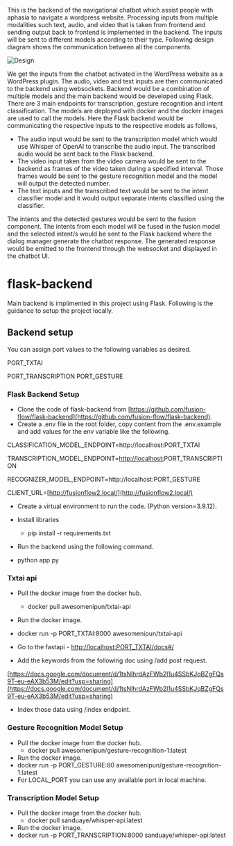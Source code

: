 This is the backend of the navigational chatbot which assist people with aphasia to navigate a wordpress website. Processing inputs from multiple modalities such text, audio, and video that is taken from frontend and sending output back to frontend is implemented in the backend. The inputs will be sent to different models according to their type. Following design diagram shows the communication between all the components.

![Design](https://github.com/fusion-flow/flask-backend/assets/83814896/ce9579bc-bd5f-4b1b-a340-1e745e4f06eb)

We get the inputs from the chatbot activated in the WordPress website as a WordPress plugin. The audio, video and text inputs are then communicated to the backend using websockets. Backend would be a combination of multiple models and the main backend would be developed using Flask. There are 3 main endpoints for transcription, gesture recognition and intent classification. The models are deployed with docker and the docker images are used to call the models. Here the Flask backend would be communicating the respective inputs to the respective models as follows,

- The audio input would be sent to the transcription model which would use Whisper of OpenAI to transcribe the audio input. The transcribed audio would be sent back to the Flask backend.
- The video input taken from the video camera would be sent to the backend as frames of the video taken during a specified interval. Those frames would be sent to the gesture recognition model and the model will output the detected number. 
- The text inputs and the transcribed text would be sent to the intent classifier model and it would output separate intents classified using the classifier. 

The intents and the detected gestures would be sent to the fusion component. The intents from each model will be fused in the fusion model and the selected intent/s would be sent to the Flask backend where the dialog manager generate the chatbot response. The generated response would be emitted to the frontend through the websocket and displayed in the chatbot UI.

# flask-backend

Main backend is implimented in this project using Flask. Following is the guidance to setup the project locally.

## Backend setup

You can assign port values to the following variables as desired.

PORT_TXTAI

PORT_TRANSCRIPTION
PORT_GESTURE

### Flask Backend Setup

* Clone the code of flask-backend from [https://github.com/fusion-flow/flask-backend](https://github.com/fusion-flow/flask-backend).
* Create a .env file in the root folder, copy content from the .env.example and add values for the env variable like the following.

CLASSIFICATION_MODEL_ENDPOINT=http://localhost:PORT_TXTAI

TRANSCRIPTION_MODEL_ENDPOINT=[http://localhost:](http://localhost:8000)PORT_TRANSCRIPTION

RECOGNIZER_MODEL_ENDPOINT=http://localhost:PORT_GESTURE

CLIENT_URL=[http://fusionflow2.local/](http://fusionflow2.local/)

* Create a virtual environment to run the code. (Python version=3.9.12).
* Install libraries

  * pip install -r requirements.txt
* Run the backend using the following command.
* python app.py

### Txtai api

* Pull the docker image from the docker hub.

  * docker pull awesomenipun/txtai-api
* Run the docker image.
* docker run -p PORT_TXTAI:8000 awesomenipun/txtai-api
* Go to the fastapi - [http://localhost:PORT_TXTAI/docs#/](http://localhost:8080/docs#/)
* Add the keywords from the following doc using /add post request.

[https://docs.google.com/document/d/1tsNlhrdAzFWb2l1u4SSbKJqBZgFQs9T-eu-eAX3b53M/edit?usp=sharing](https://docs.google.com/document/d/1tsNlhrdAzFWb2l1u4SSbKJqBZgFQs9T-eu-eAX3b53M/edit?usp=sharing)

* Index those data using /index endpoint.

### Gesture Recognition Model Setup

* Pull the docker image from the docker hub.
  * docker pull awesomenipun/gesture-recognition-1:latest
* Run the docker image.
* docker run -p PORT_GESTURE:80 awesomenipun/gesture-recognition-1:latest
* For LOCAL_PORT you can use any available port in local machine.

### Transcription Model Setup

* Pull the docker image from the docker hub.
  * docker pull sanduaye/whisper-api:latest
* Run the docker image.
* docker run -p PORT_TRANSCRIPTION:8000 sanduaye/whisper-api:latest
